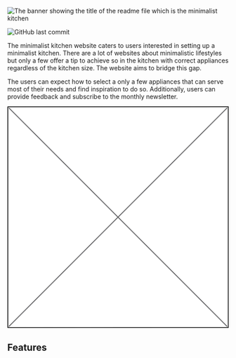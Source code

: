 
![The banner showing the title of the readme file which is the minimalist kitchen](/assets/images/%F0%9F%A5%98%C2%A0The_Minimalist_Kitchen.png)

![GitHub last commit](https://img.shields.io/github/last-commit/ysgurjar/the-minimalist-kitechen)

The minimalist kitchen website caters to users interested in setting up a minimalist kitchen. There are a lot of websites about minimalistic lifestyles but only a few offer a tip to achieve so in the kitchen with correct appliances regardless of the kitchen size. The website aims to bridge this gap. 

The users can expect how to select a only a few appliances that can serve most of their needs and find inspiration to do so. Additionally, users can provide feedback and subscribe to the monthly newsletter.

![Image placeholder](/assets/images/image_placeholder.png)

## Features
